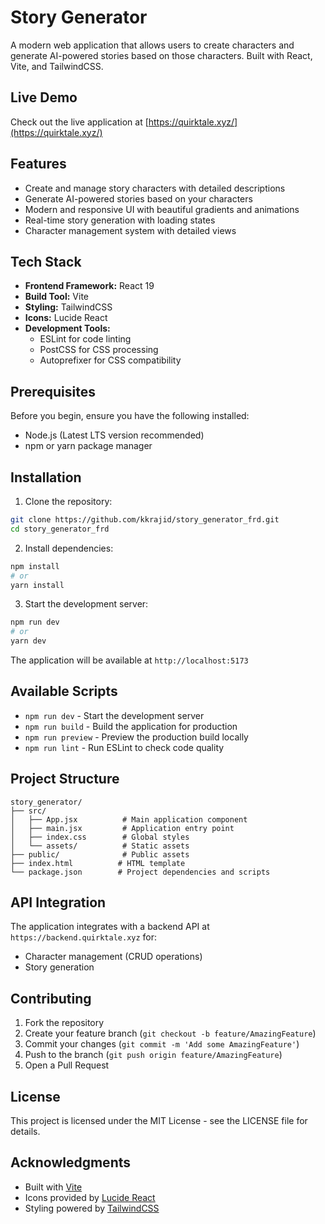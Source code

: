 # Story Generator

A modern web application that allows users to create characters and generate AI-powered stories based on those characters. Built with React, Vite, and TailwindCSS.

## Live Demo

Check out the live application at [https://quirktale.xyz/](https://quirktale.xyz/)

## Features

- Create and manage story characters with detailed descriptions
- Generate AI-powered stories based on your characters
- Modern and responsive UI with beautiful gradients and animations
- Real-time story generation with loading states
- Character management system with detailed views

## Tech Stack

- **Frontend Framework:** React 19
- **Build Tool:** Vite
- **Styling:** TailwindCSS
- **Icons:** Lucide React
- **Development Tools:**
  - ESLint for code linting
  - PostCSS for CSS processing
  - Autoprefixer for CSS compatibility

## Prerequisites

Before you begin, ensure you have the following installed:
- Node.js (Latest LTS version recommended)
- npm or yarn package manager

## Installation

1. Clone the repository:
```bash
git clone https://github.com/kkrajid/story_generator_frd.git
cd story_generator_frd
```

2. Install dependencies:
```bash
npm install
# or
yarn install
```

3. Start the development server:
```bash
npm run dev
# or
yarn dev
```

The application will be available at `http://localhost:5173`

## Available Scripts

- `npm run dev` - Start the development server
- `npm run build` - Build the application for production
- `npm run preview` - Preview the production build locally
- `npm run lint` - Run ESLint to check code quality

## Project Structure

```
story_generator/
├── src/
│   ├── App.jsx          # Main application component
│   ├── main.jsx         # Application entry point
│   ├── index.css        # Global styles
│   └── assets/          # Static assets
├── public/              # Public assets
├── index.html          # HTML template
└── package.json        # Project dependencies and scripts
```

## API Integration

The application integrates with a backend API at `https://backend.quirktale.xyz` for:
- Character management (CRUD operations)
- Story generation

## Contributing

1. Fork the repository
2. Create your feature branch (`git checkout -b feature/AmazingFeature`)
3. Commit your changes (`git commit -m 'Add some AmazingFeature'`)
4. Push to the branch (`git push origin feature/AmazingFeature`)
5. Open a Pull Request

## License

This project is licensed under the MIT License - see the LICENSE file for details.

## Acknowledgments

- Built with [Vite](https://vitejs.dev/)
- Icons provided by [Lucide React](https://lucide.dev/)
- Styling powered by [TailwindCSS](https://tailwindcss.com/)
